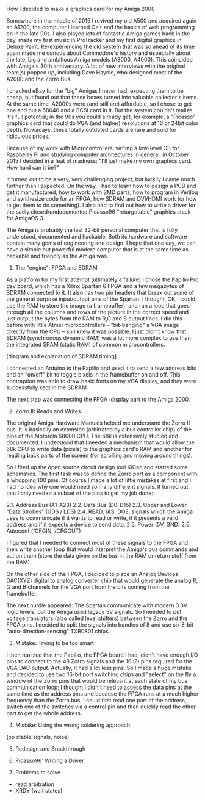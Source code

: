 How I decided to make a graphics card for my Amiga 2000

Somewhere in the middle of 2015 I revived my old A500 and acquired again an A1200, the computer I learned C++ and the basics of web programming on in the late 90s. I also played lots of fantastic Amiga games back in the day, made my first music in ProTracker and my first digital graphics in Deluxe Paint. Re-experiencing the old system that was so ahead of its time again made me curious about Commodore's history and especially about the late, big and ambitious Amiga models (A3000, A4000). This coincided with Amiga's 30th anniversary. A lot of new interviews with the original team(s) popped up, including Dave Haynie, who designed most of the A2000 and the Zorro Bus.

I checked eBay for the "big" Amigas I never had, expecting them to be cheap, but found out that these boxes turned into valuable collector's items. At the same time, A2000s were (and still are) affordable, so I chose to get one and put a 68040 and a SCSI card in it. But the system couldn't realize it's full potential; in the 90s you could already get, for example, a "Picasso" graphics card that could do VGA (and higher) resolutions at 16 or 24bit color depth. Nowadays, these totally outdated cards are rare and sold for ridiculous prices.

Because of my work with Microcontrollers, writing a low-level OS for Raspberry Pi and studying computer architectures in general, in October 2015 I decided in a feat of madness: "I'll just make my own graphics card. How hard can it be?"

It turned out to be a very, very challenging project, but luckily I came much further than I expected. On the way, I had to learn how to design a PCB and get it manufactured, how to work with SMD parts, how to program in Verilog and synthesize code for an FPGA, how SDRAM and DVI/HDMI work (or how to get them to do something). I also had to find out how to write a driver for the sadly closed/undocumented Picasso96 "retargetable" graphics stack for AmigaOS 3.

The Amiga is probably the last 32-bit personal computer that is fully understood, documented and hackable. Both its hardware and software contain many gems of engineering and design. I hope that one day, we can have a simple but powerful modern computer that is at the same time as hackable and friendly as the Amiga was.

1. The "engine": FPGA and SDRAM

As a platform for my first attempt (ultimately a failure) I chose the Papilio Pro dev board, which has a Xilinx Spartan 6 FPGA and a few megabytes of  SDRAM connected to it. It also has two pin headers that break out some of the general purpose input/output pins of the Spartan. I thought, OK; I could use the RAM to store the image (a framebuffer), and run a loop that goes through all the columns and rows of the picture in the correct speed and just output the bytes from the RAM to R,G and B output lines. I did this before with little Atmel microcontrollers – "bit-banging" a VGA image directly from the CPU – so I knew it was possible. I just didn't know that SDRAM (synchronous dynamic RAM) was a lot more complex to use than the integrated SRAM (static RAM) of common microcontrollers.

[diagram and explanation of SDRAM timing]

I connected an Arduino to the Papilio and used it to send a few address bits and an "on/off" bit to toggle pixels in the framebuffer on and off. This contraption was able to draw basic fonts on my VGA display, and they were successfully kept in the SDRAM. 

The next step was connecting the FPGA+display part to the Amiga 2000.

2. Zorro II: Reads and Writes

The original Amiga Hardware Manuals helped me understand the Zorro II bus. It is basically an extension (arbitrated by a bus controller chip) of the pins of the Motorola 68000 CPU. The 68k is extensively studied and documented. I understood that I needed a mechanism that would allow the 68k CPU to write data (pixels) to the graphics card's RAM and another for reading back parts of the screen (for scrolling and moving around things).

So I fired up the open source circuit design tool KiCad and started some schematics. The first task was to define the Zorro port as a component with a whopping 100 pins. Of course I made a lot of little mistakes at first and I had no idea why one would need so many different signals. It turned out that I only needed a subset of the pins to get my job done:

2.1. Address Bus (A1-A23)
2.2. Data Bus (D0-D15)
2.3. Upper and Lower "Data Strobes" (UDS / LDS)
2.4. READ, /AS, DOE, signals which the Amiga uses to communicate if it wants to read or write, if it presents a valid address and if it expects a device to send data.
2.5. Power (5V, GND)
2.6. Autoconf (/CFGIN, /CFGOUT)

I figured that I needed to connect most of these signals to the FPGA and then write another loop that would interpret the Amiga's bus commands and act on them (store the data given on the bus in the RAM or return stuff from the RAM). 

On the other side of the FPGA, I decided to place an Analog Devices DAC(XYZ) digital to analog converter chip that would generate the analog R, G and B channels for the VGA port from the bits coming from the framebuffer.

The next hurdle appeared: The Spartan communicate with modern 3.3V logic levels, but the Amiga used legacy 5V signals. So I needed to put voltage translators (also called level shifters) between the Zorro and the FPGA pins. I decided to split the signals into bundles of 8 and use six 8-bit "auto-direction-sensing" TXB0801 chips. 

3. Mistake: Trying to be too smart

I then realized that the Papilio, the FPGA board I had, didn't have enough I/O pins to connect to the 48 Zorro signals and the 16 (?) pins required for the VGA DAC output. Actually, it had a lot less pins. So I made a huge mistake and decided to use two 16-bit port switching chips and "select" on the fly a window of the Zorro pins that would be relevant at each state of my bus communication loop; I thought I didn't need to access the data pins at the same time as the address pins and because the FPGA runs at a much higher frequency than the Zorro bus, I could first read one part of the address, switch one of the switches via a control pin and then quickly read the other part to get the whole address.

4. Mistake: Using the wrong soldering approach

(no stable signals, noise)

5. Redesign and Breakthrough

6. Picasso96: Writing a Driver

7. Problems to solve

- read arbitration
- XRDY (wait states)

